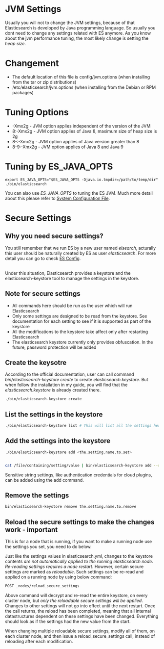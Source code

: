 # JVM Settings
Usually you will not to change the JVM settings, because of that Elasticsearch is developed by Java programming language. So usually you dont need to change any settings related with ES anymore. As you know about the jvm performance tuning, the most likely change is setting the _heap size_.

# Changement
* The default location of this file is config/jvm.options (when installing from the tar or zip distributions) 
* /etc/elasticsearch/jvm.options (when installing from the Debian or RPM packages)

# Tuning Options
* -Xmx2g - JVM option applies independent of the version of the JVM
* 8:-Xmx2g - JVM option applies of Java 8, maximum size of heap size is 2g
* 8-:-Xmx2g - JVM option applies of Java version greater than 8
* 8-9:-Xmx2g - JVM option applies of Java 8 and Java 9

# Tuning by ES_JAVA_OPTS
```
export ES_JAVA_OPTS="$ES_JAVA_OPTS -Djava.io.tmpdir=/path/to/temp/dir"
./bin/elasticsearch
```
You can also use _ES_JAVA_OPTS_ to tuning the ES JVM. Much more detail about this please refer to [System Configuration File](https://www.elastic.co/guide/en/elasticsearch/reference/current/setting-system-settings.html#sysconfig).



# Secure Settings

## Why you need secure settings?
You still remember that we run ES by a new user named _elsearch_, acturally this user should be naturally created by ES as user _elasticsearch_. For more detail you can go to check [ES Config](https://github.com/HuangMarco/knowledge-hub/blob/dev/elk/Elasticsearch/03-configuration/03-elasticsearch-config.md#create-elasticsearch-user-to-run-es).

<br>
Under this situation, Elasticsearch provides a keystore and the elasticsearch-keystore tool to manage the settings in the keystore.

## Note for secure settings
* All commands here should be run as the user which will run Elasticsearch
* Only some settings are designed to be read from the keystore. See documentation for each setting to see if it is supported as part of the keystore
* All the modifications to the keystore take affect only after restarting Elasticsearch
* The elasticsearch keystore currently only provides obfuscation. In the future, password protection will be added


## Create the keysotre
According to the official documentation, user can call command _bin/elasticsearch-keystore create_ to create _elasticsearch.keystore_. But when follow the installation in my guide, you will find that the _elasticsearch.keystore_ is already created there.

```sh
./bin/elasticsearch-keystore create
```

## List the settings in the keystore
```sh
./bin/elasticsearch-keystore list # This will list all the settings here

```

## Add the settings into the keystore
```sh
./bin/elasticsearch-keystore add <the.setting.name.to.set>


cat /file/containing/setting/value | bin/elasticsearch-keystore add --stdin the.setting.name.to.set # 暂时不知道要怎样用这种命令添加
```

Sensitive string settings, like authentication credentials for cloud plugins, can be added using the add command.

## Remove the settings
```sh
bin/elasticsearch-keystore remove the.setting.name.to.remove
```

## Reload the secure settings to make the changes work - important
This is for a node that is running, if you want to make a running node use the settings you set, you need to do below.<br>

Just like the settings values in elasticsearch.yml, changes to the keystore contents _are not automatically applied to the running elasticsearch node_. _Re-reading settings requires a node restart_. However, certain secure settings are marked as _reloadable_. Such settings can be re-read and applied on a running node by using below command:

```sh
POST _nodes/reload_secure_settings
```

Above command will decrypt and re-read the entire keystore, on every cluster node, but _only the reloadable secure settings will be applied_. Changes to other settings will not go into effect until the next restart. Once the call returns, the reload has been completed, meaning that all internal datastructures dependent on these settings have been changed. Everything should look as if the settings had the new value from the start.

When changing multiple reloadable secure settings, modify all of them, on each cluster node, and then issue a reload_secure_settings call, instead of reloading after each modification.




